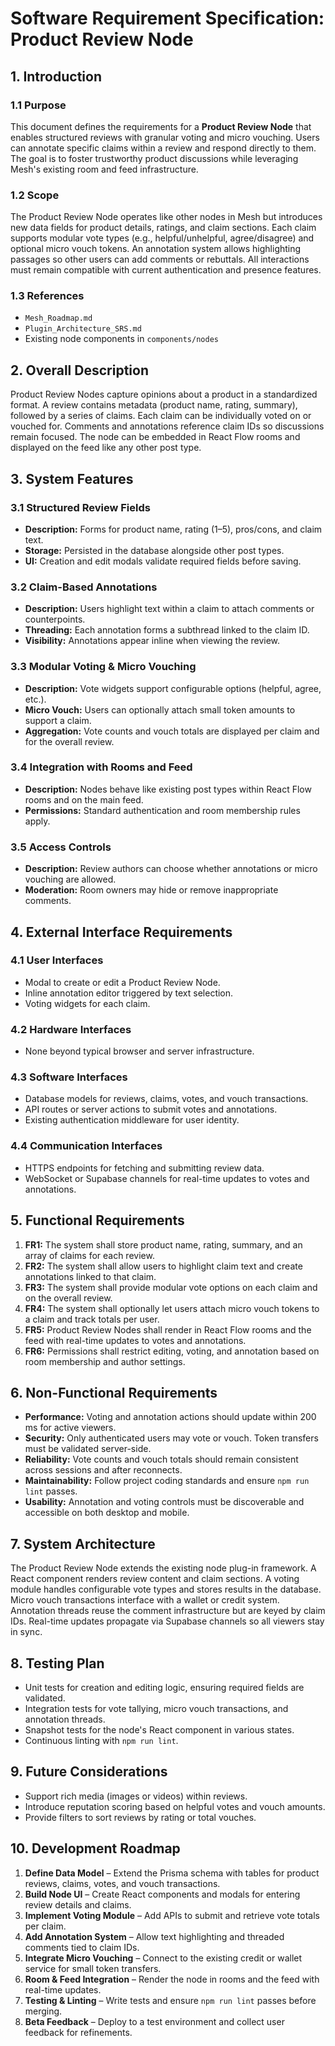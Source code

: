 # Software Requirement Specification: Product Review Node

## 1. Introduction
### 1.1 Purpose
This document defines the requirements for a **Product Review Node** that enables structured reviews with granular voting and micro vouching. Users can annotate specific claims within a review and respond directly to them. The goal is to foster trustworthy product discussions while leveraging Mesh's existing room and feed infrastructure.

### 1.2 Scope
The Product Review Node operates like other nodes in Mesh but introduces new data fields for product details, ratings, and claim sections. Each claim supports modular vote types (e.g., helpful/unhelpful, agree/disagree) and optional micro vouch tokens. An annotation system allows highlighting passages so other users can add comments or rebuttals. All interactions must remain compatible with current authentication and presence features.

### 1.3 References
- `Mesh_Roadmap.md`
- `Plugin_Architecture_SRS.md`
- Existing node components in `components/nodes`

## 2. Overall Description
Product Review Nodes capture opinions about a product in a standardized format. A review contains metadata (product name, rating, summary), followed by a series of claims. Each claim can be individually voted on or vouched for. Comments and annotations reference claim IDs so discussions remain focused. The node can be embedded in React Flow rooms and displayed on the feed like any other post type.

## 3. System Features
### 3.1 Structured Review Fields
- **Description:** Forms for product name, rating (1–5), pros/cons, and claim text.
- **Storage:** Persisted in the database alongside other post types.
- **UI:** Creation and edit modals validate required fields before saving.

### 3.2 Claim-Based Annotations
- **Description:** Users highlight text within a claim to attach comments or counterpoints.
- **Threading:** Each annotation forms a subthread linked to the claim ID.
- **Visibility:** Annotations appear inline when viewing the review.

### 3.3 Modular Voting & Micro Vouching
- **Description:** Vote widgets support configurable options (helpful, agree, etc.).
- **Micro Vouch:** Users can optionally attach small token amounts to support a claim.
- **Aggregation:** Vote counts and vouch totals are displayed per claim and for the overall review.

### 3.4 Integration with Rooms and Feed
- **Description:** Nodes behave like existing post types within React Flow rooms and on the main feed.
- **Permissions:** Standard authentication and room membership rules apply.

### 3.5 Access Controls
- **Description:** Review authors can choose whether annotations or micro vouching are allowed.
- **Moderation:** Room owners may hide or remove inappropriate comments.

## 4. External Interface Requirements
### 4.1 User Interfaces
- Modal to create or edit a Product Review Node.
- Inline annotation editor triggered by text selection.
- Voting widgets for each claim.

### 4.2 Hardware Interfaces
- None beyond typical browser and server infrastructure.

### 4.3 Software Interfaces
- Database models for reviews, claims, votes, and vouch transactions.
- API routes or server actions to submit votes and annotations.
- Existing authentication middleware for user identity.

### 4.4 Communication Interfaces
- HTTPS endpoints for fetching and submitting review data.
- WebSocket or Supabase channels for real-time updates to votes and annotations.

## 5. Functional Requirements
1. **FR1:** The system shall store product name, rating, summary, and an array of claims for each review.
2. **FR2:** The system shall allow users to highlight claim text and create annotations linked to that claim.
3. **FR3:** The system shall provide modular vote options on each claim and on the overall review.
4. **FR4:** The system shall optionally let users attach micro vouch tokens to a claim and track totals per user.
5. **FR5:** Product Review Nodes shall render in React Flow rooms and the feed with real-time updates to votes and annotations.
6. **FR6:** Permissions shall restrict editing, voting, and annotation based on room membership and author settings.

## 6. Non-Functional Requirements
- **Performance:** Voting and annotation actions should update within 200 ms for active viewers.
- **Security:** Only authenticated users may vote or vouch. Token transfers must be validated server-side.
- **Reliability:** Vote counts and vouch totals should remain consistent across sessions and after reconnects.
- **Maintainability:** Follow project coding standards and ensure `npm run lint` passes.
- **Usability:** Annotation and voting controls must be discoverable and accessible on both desktop and mobile.

## 7. System Architecture
The Product Review Node extends the existing node plug-in framework. A React component renders review content and claim sections. A voting module handles configurable vote types and stores results in the database. Micro vouch transactions interface with a wallet or credit system. Annotation threads reuse the comment infrastructure but are keyed by claim IDs. Real-time updates propagate via Supabase channels so all viewers stay in sync.

## 8. Testing Plan
- Unit tests for creation and editing logic, ensuring required fields are validated.
- Integration tests for vote tallying, micro vouch transactions, and annotation threads.
- Snapshot tests for the node's React component in various states.
- Continuous linting with `npm run lint`.

## 9. Future Considerations
- Support rich media (images or videos) within reviews.
- Introduce reputation scoring based on helpful votes and vouch amounts.
- Provide filters to sort reviews by rating or total vouches.

## 10. Development Roadmap
1. **Define Data Model** – Extend the Prisma schema with tables for product reviews, claims, votes, and vouch transactions.
2. **Build Node UI** – Create React components and modals for entering review details and claims.
3. **Implement Voting Module** – Add APIs to submit and retrieve vote totals per claim.
4. **Add Annotation System** – Allow text highlighting and threaded comments tied to claim IDs.
5. **Integrate Micro Vouching** – Connect to the existing credit or wallet service for small token transfers.
6. **Room & Feed Integration** – Render the node in rooms and the feed with real-time updates.
7. **Testing & Linting** – Write tests and ensure `npm run lint` passes before merging.
8. **Beta Feedback** – Deploy to a test environment and collect user feedback for refinements.
